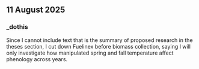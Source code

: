 ## 11 August 2025
### _dothis
 Since I cannot include text that is the summary of proposed research in the theses section, I cut down Fuelinex before biomass collection, saying I will only investigate how manipulated spring and fall temperature affect phenology across years. 
